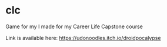 # clc
Game for my I made for my Career Life Capstone course

Link is available here:
https://udonoodles.itch.io/droidpocalypse 
